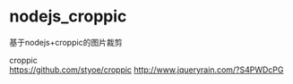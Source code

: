 nodejs_croppic
==============

基于nodejs+croppic的图片裁剪


croppic  
 https://github.com/styoe/croppic
 http://www.jqueryrain.com/?S4PWDcPG